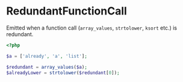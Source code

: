 # RedundantFunctionCall

Emitted when a function call (`array_values`, `strtolower`, `ksort` etc.) is redundant.

```php
<?php

$a = ['already', 'a', 'list'];

$redundant = array_values($a);
$alreadyLower = strtolower($redundant[0]);
```
